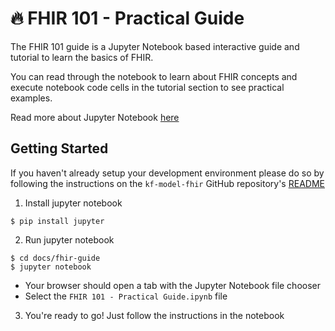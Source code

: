 # 🔥 FHIR 101 - Practical Guide

The FHIR 101 guide is a Jupyter Notebook based interactive guide and tutorial
to learn the basics of FHIR.

You can read through the notebook to learn about FHIR concepts and execute
notebook code cells in the tutorial section to see practical examples.

Read more about Jupyter Notebook [here](https://jupyter-notebook.readthedocs.io/en/stable/)

## Getting Started

If you haven't already setup your development environment please do so by
following the instructions on the `kf-model-fhir` GitHub repository's
[README](https://github.com/kids-first/kf-model-fhir#installation)

1. Install jupyter notebook
```shell
$ pip install jupyter
```
2. Run jupyter notebook
```shell
$ cd docs/fhir-guide    
$ jupyter notebook
```
- Your browser should open a tab with the Jupyter Notebook file chooser
- Select the `FHIR 101 - Practical Guide.ipynb` file

3. You're ready to go! Just follow the instructions in the notebook
